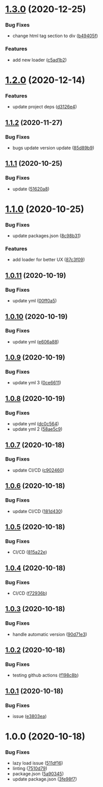 # [1.3.0](https://github.com/imransilvake/personal/compare/v1.2.0...v1.3.0) (2020-12-25)


### Bug Fixes

* change html tag section to div ([b49405f](https://github.com/imransilvake/personal/commit/b49405f38a4019a01b5839eb0a40e2d8f6bd0ace))


### Features

* add new loader ([c5ad1b2](https://github.com/imransilvake/personal/commit/c5ad1b278a7493b24364a962d0bb296738efc9af))

# [1.2.0](https://github.com/imransilvake/personal/compare/v1.1.2...v1.2.0) (2020-12-14)


### Features

* update project deps ([d3126e4](https://github.com/imransilvake/personal/commit/d3126e4f6f3064f9a2965e5ed67838e3f0ef1551))

## [1.1.2](https://github.com/imransilvake/personal/compare/v1.1.1...v1.1.2) (2020-11-27)


### Bug Fixes

* bugs update version update ([85d89b9](https://github.com/imransilvake/personal/commit/85d89b918675a402a2c500531d8770c95f989c95))

## [1.1.1](https://github.com/imransilvake/personal/compare/v1.1.0...v1.1.1) (2020-10-25)


### Bug Fixes

* update ([51620a8](https://github.com/imransilvake/personal/commit/51620a8134c6bae3e48a77113d0764e741125f11))

# [1.1.0](https://github.com/imransilvake/personal/compare/v1.0.11...v1.1.0) (2020-10-25)


### Bug Fixes

* update packages.json ([8c98b31](https://github.com/imransilvake/personal/commit/8c98b31cecc82fe202adddc67e2079109e9fda23))


### Features

* add loader for better UX ([87c3f09](https://github.com/imransilvake/personal/commit/87c3f091f5140f8bea8957458b4a775a6b0b6cfa))

## [1.0.11](https://github.com/imransilvake/personal/compare/v1.0.10...v1.0.11) (2020-10-19)


### Bug Fixes

* update yml ([00ff0a5](https://github.com/imransilvake/personal/commit/00ff0a5999560138376097dcc65ee23595130313))

## [1.0.10](https://github.com/imransilvake/personal/compare/v1.0.9...v1.0.10) (2020-10-19)


### Bug Fixes

* update yml ([e606a88](https://github.com/imransilvake/personal/commit/e606a8869eae149b396ad34112c2ae6bf71a15eb))

## [1.0.9](https://github.com/imransilvake/personal/compare/v1.0.8...v1.0.9) (2020-10-19)


### Bug Fixes

* update yml 3 ([0ce6611](https://github.com/imransilvake/personal/commit/0ce6611624bf06b94a8a9233d3af876a471278be))

## [1.0.8](https://github.com/imransilvake/personal/compare/v1.0.7...v1.0.8) (2020-10-19)


### Bug Fixes

* update yml ([dc0c564](https://github.com/imransilvake/personal/commit/dc0c5646d4dfbe3e65369d5a4a4c3460bcedae88))
* update yml 2 ([58ae5c9](https://github.com/imransilvake/personal/commit/58ae5c9c6b3540bdfce510f91ed5b1765ca69ded))

## [1.0.7](https://github.com/imransilvake/personal/compare/v1.0.6...v1.0.7) (2020-10-18)


### Bug Fixes

* update CI/CD ([c902460](https://github.com/imransilvake/personal/commit/c9024602e51435d2300ac48436506e8b26c24a6f))

## [1.0.6](https://github.com/imransilvake/personal/compare/v1.0.5...v1.0.6) (2020-10-18)


### Bug Fixes

* update CI/CD ([181d430](https://github.com/imransilvake/personal/commit/181d4309b8822690369ac2f0b104933795cd72f6))

## [1.0.5](https://github.com/imransilvake/personal/compare/v1.0.4...v1.0.5) (2020-10-18)


### Bug Fixes

* CI/CD ([815a22e](https://github.com/imransilvake/personal/commit/815a22e84ea16c354a73b007710d01e58339a7ff))

## [1.0.4](https://github.com/imransilvake/personal/compare/v1.0.3...v1.0.4) (2020-10-18)


### Bug Fixes

* CI/CD ([f72936b](https://github.com/imransilvake/personal/commit/f72936b3d0e73ae6218b2b5e62605dc92cf7cc8a))

## [1.0.3](https://github.com/imransilvake/personal/compare/v1.0.2...v1.0.3) (2020-10-18)


### Bug Fixes

* handle automatic version ([90d71e3](https://github.com/imransilvake/personal/commit/90d71e35f7afd473266632bd8010fcd2f51085a9))

## [1.0.2](https://github.com/imransilvake/personal/compare/v1.0.1...v1.0.2) (2020-10-18)


### Bug Fixes

* testing github actions ([f198c8b](https://github.com/imransilvake/personal/commit/f198c8bb31eae7ad9f837b19c3fe6a01c1627e64))

## [1.0.1](https://github.com/imransilvake/personal/compare/v1.0.0...v1.0.1) (2020-10-18)


### Bug Fixes

* issue ([e3803ea](https://github.com/imransilvake/personal/commit/e3803ea362b5fdea25bf599870bebe6b7f13b11e))

# 1.0.0 (2020-10-18)


### Bug Fixes

* lazy load issue ([511df16](https://github.com/imransilvake/personal/commit/511df168e222805de7c1b1cf32c613f36fbfc8d1))
* linting ([7510d79](https://github.com/imransilvake/personal/commit/7510d791dd3802cb96de1a7f6fc98dc459282451))
* package.json ([5a90345](https://github.com/imransilvake/personal/commit/5a9034598b326d0a07b6067b3cd9a0ac137b24d8))
* update package.json ([3fe98f7](https://github.com/imransilvake/personal/commit/3fe98f71c743eee30525e58dd47697dc35e95e6a))
